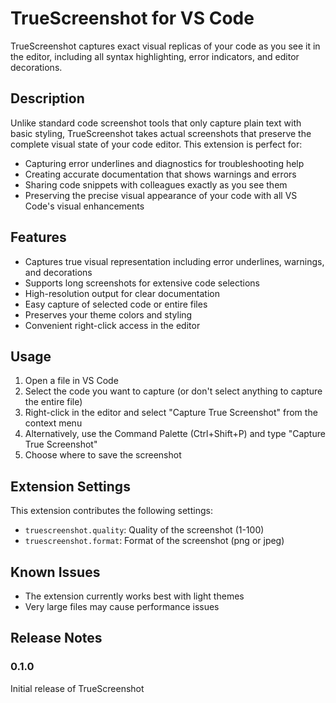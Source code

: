 # TrueScreenshot for VS Code

TrueScreenshot captures exact visual replicas of your code as you see it in the editor, including all syntax highlighting, error indicators, and editor decorations.

## Description

Unlike standard code screenshot tools that only capture plain text with basic styling, TrueScreenshot takes actual screenshots that preserve the complete visual state of your code editor. This extension is perfect for:

- Capturing error underlines and diagnostics for troubleshooting help
- Creating accurate documentation that shows warnings and errors
- Sharing code snippets with colleagues exactly as you see them
- Preserving the precise visual appearance of your code with all VS Code's visual enhancements

## Features

- Captures true visual representation including error underlines, warnings, and decorations
- Supports long screenshots for extensive code selections
- High-resolution output for clear documentation
- Easy capture of selected code or entire files
- Preserves your theme colors and styling
- Convenient right-click access in the editor

## Usage

1. Open a file in VS Code
2. Select the code you want to capture (or don't select anything to capture the entire file)
3. Right-click in the editor and select "Capture True Screenshot" from the context menu
4. Alternatively, use the Command Palette (Ctrl+Shift+P) and type "Capture True Screenshot"
5. Choose where to save the screenshot

## Extension Settings

This extension contributes the following settings:

- `truescreenshot.quality`: Quality of the screenshot (1-100)
- `truescreenshot.format`: Format of the screenshot (png or jpeg)

## Known Issues

- The extension currently works best with light themes
- Very large files may cause performance issues

## Release Notes

### 0.1.0

Initial release of TrueScreenshot

